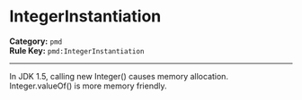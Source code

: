 
# IntegerInstantiation
**Category:** `pmd`<br/>
**Rule Key:** `pmd:IntegerInstantiation`<br/>


-----

In JDK 1.5, calling new Integer() causes memory allocation. Integer.valueOf() is more memory friendly.

